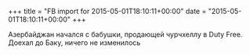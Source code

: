 +++
title = "FB import for 2015-05-01T18:10:11+00:00"
date = "2015-05-01T18:10:11+00:00"
+++

Азербайджан начался с бабушки, продающей чурчхеллу в Duty Free. Доехал до Баку, ничего не изменилось


